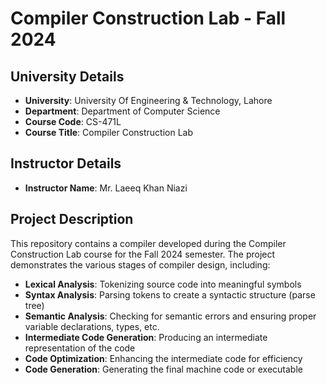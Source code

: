# Compiler Construction Lab - Fall 2024

## University Details
- **University**: University Of Engineering & Technology, Lahore
- **Department**: Department of Computer Science
- **Course Code**: CS-471L
- **Course Title**: Compiler Construction Lab

## Instructor Details
- **Instructor Name**: Mr. Laeeq Khan Niazi

## Project Description
This repository contains a compiler developed during the Compiler Construction Lab course for the Fall 2024 semester. The project demonstrates the various stages of compiler design, including:

- **Lexical Analysis**: Tokenizing source code into meaningful symbols
- **Syntax Analysis**: Parsing tokens to create a syntactic structure (parse tree)
- **Semantic Analysis**: Checking for semantic errors and ensuring proper variable declarations, types, etc.
- **Intermediate Code Generation**: Producing an intermediate representation of the code
- **Code Optimization**: Enhancing the intermediate code for efficiency
- **Code Generation**: Generating the final machine code or executable
